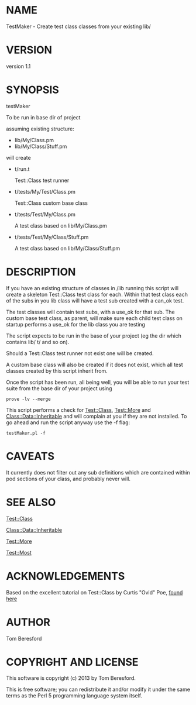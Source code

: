 # NAME

TestMaker - Create test class classes from your existing lib/

# VERSION

version 1.1

# SYNOPSIS

testMaker

To be run in base dir of project

assuming existing structure:

- lib/My/Class.pm
- lib/My/Class/Stuff.pm

will create

- t/run.t

    Test::Class test runner

- t/tests/My/Test/Class.pm

    Test::Class custom base class

- t/tests/Test/My/Class.pm

    A test class based on lib/My/Class.pm

- t/tests/Test/My/Class/Stuff.pm

    A test class based on lib/My/Class/Stuff.pm

# DESCRIPTION

If you have an existing structure of classes in /lib running this script
will create a skeleton Test::Class test class for each. Within that test
class each of the subs in you lib class will have a test sub created with
a can\_ok test.

The test classes will contain test subs, with a use\_ok for that sub. The
custom base test class, as parent, will make sure each child test class
on startup performs a use\_ok for the lib class you are testing

The script expects to be run in the base of your project (eg the dir
which contains lib/ t/ and so on).

Should a Test::Class test runner not exist one will be created.

A custom base class will also be created if it does not exist, which all
test classes created by this script inherit from.

Once the script has been run, all being well, you will be able to run your
test suite from the base dir of your project using

`prove -lv --merge`

This script performs a check for [Test::Class](http://search.cpan.org/perldoc?Test::Class), [Test::More](http://search.cpan.org/perldoc?Test::More) and
[Class::Data::Inheritable](http://search.cpan.org/perldoc?Class::Data::Inheritable) and will complain at you if they are not
installed. To go ahead and run the script anyway use the -f flag:

`testMaker.pl -f`

# CAVEATS

It currently does not filter out any sub definitions which are contained
within pod sections of your class, and probably never will.

# SEE ALSO

[Test::Class](http://search.cpan.org/perldoc?Test::Class)

[Class::Data::Inheritable](http://search.cpan.org/perldoc?Class::Data::Inheritable)

[Test::More](http://search.cpan.org/perldoc?Test::More)

[Test::Most](http://search.cpan.org/perldoc?Test::Most)

# ACKNOWLEDGEMENTS

Based on the excellent tutorial on Test::Class by Curtis "Ovid" Poe,
<ovid at cpan.org> [found here](http://www.modernperlbooks.com/mt/2009/03/organizing-test-suites-with-testclass.html)

# AUTHOR

Tom Beresford <me at tomberesford dot co dot uk>

# COPYRIGHT AND LICENSE

This software is copyright (c) 2013 by Tom Beresford.

This is free software; you can redistribute it and/or modify it under
the same terms as the Perl 5 programming language system itself.
